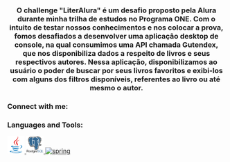 <h3 align="center">O challenge "LiterAlura" é um desafio proposto pela Alura durante minha trilha de estudos no Programa ONE. Com o intuito de testar nossos conhecimentos e nos colocar a prova, fomos desafiados a desenvolver uma aplicação desktop de console, na qual consumimos uma API chamada Gutendex, que nos disponibiliza dados a respeito de livros e seus respectivos autores. Nessa aplicação, disponibilizamos ao usuário o poder de buscar por seus livros favoritos e exibi-los com alguns dos filtros disponíveis, referentes ao livro ou até mesmo o autor.</h3>

<h3 align="left">Connect with me:</h3>
<p align="left">
</p>

<h3 align="left">Languages and Tools:</h3>
<p align="left"> <a href="https://www.java.com" target="_blank" rel="noreferrer"> <img src="https://raw.githubusercontent.com/devicons/devicon/master/icons/java/java-original.svg" alt="java" width="40" height="40"/> </a> <a href="https://www.postgresql.org" target="_blank" rel="noreferrer"> <img src="https://raw.githubusercontent.com/devicons/devicon/master/icons/postgresql/postgresql-original-wordmark.svg" alt="postgresql" width="40" height="40"/> </a> <a href="https://spring.io/" target="_blank" rel="noreferrer"> <img src="https://www.vectorlogo.zone/logos/springio/springio-icon.svg" alt="spring" width="40" height="40"/> </a> </p>
